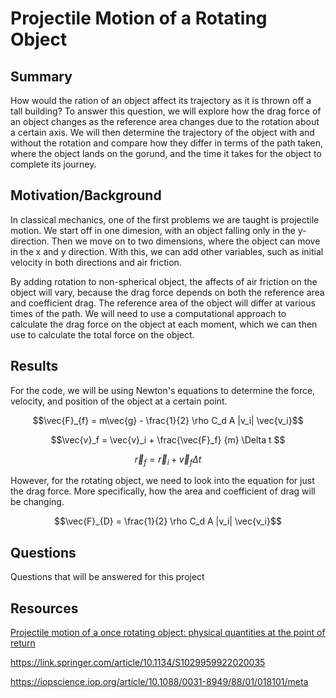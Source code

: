 # Projectile Motion of a Rotating Object


## Summary
How would the ration of an object affect its trajectory as it is thrown off a tall building? To answer this question, we will explore how the drag force of an object changes as the reference area changes due to the rotation about a certain axis. We will then determine the trajectory of the object with and without the rotation and compare how they differ in terms of the path taken, where the object lands on the gorund, and the time it takes for the object to complete its journey. 


## Motivation/Background
In classical mechanics, one of the first problems we are taught is projectile motion. We start off in one dimesion, with an object falling only in the y-direction. Then we move on to two dimensions, where the object can move in the x and y direction. With this, we can add other variables, such as initial velocity in both directions and air friction. 

By adding rotation to non-spherical object, the affects of air friction on the object will vary, because the drag force depends on both the reference area and coefficient drag. The reference area of the object will differ at various times of the path. We will need to use a computational approach to calculate the drag force on the object at each moment, which we can then use to calculate the total force on the object. 

[//]: # (explain what is known in this field and why it requires a computational approach)


## Results
For the code, we will be using Newton's equations to determine the force, velocity, and position of the object at a certain point. 

$$\vec{F}_{f} = m\vec{g} - \frac{1}{2} \rho C_d A |v_i| \vec{v_i}$$

$$\vec{v}_f = \vec{v}_i + \frac{\vec{F}_f} {m} \Delta t $$

$$\vec{r}_f = \vec{r}_i + \vec{v}_f \Delta t $$


However, for the rotating object, we need to look into the equation for just the drag force. More specifically, how the area and coefficient of drag will be changing. 

$$\vec{F}_{D} =  \frac{1}{2} \rho C_d A |v_i| \vec{v_i}$$


[//]: # (explain your computation and why)


## Questions
Questions that will be answered for this project



## Resources

[Projectile motion of a once rotating object: physical quantities at the point of return](https://www.webofscience.com/wos/woscc/full-record/WOS:000381819000009)

https://link.springer.com/article/10.1134/S1029959922020035

https://iopscience.iop.org/article/10.1088/0031-8949/88/01/018101/meta

